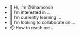 - 👋 Hi, I’m @Shamonon
- 👀 I’m interested in ...
- 🌱 I’m currently learning ...
- 💞️ I’m looking to collaborate on ...
- 📫 How to reach me ...

<!---
Shamonon/Shamonon is a ✨ special ✨ repository because its `README.md` (this file) appears on your GitHub profile.
You can click the Preview link to take a look at your changes.
--->
